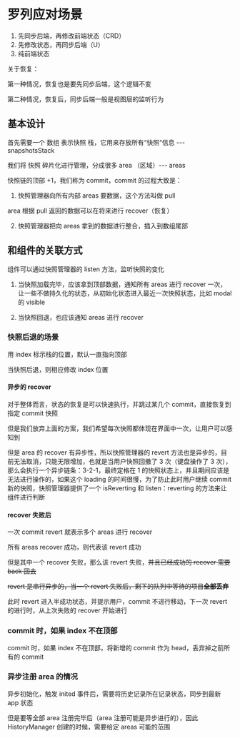 # 罗列应对场景

1. 先同步后端，再修改前端状态（CRD）
2. 先修改状态，再同步后端（U）
3. 纯前端状态

关于恢复：

第一种情况，恢复也是要先同步后端，这个逻辑不变

第二种情况，恢复后，同步后端一般是视图层的监听行为

## 基本设计

首先需要一个 数组 表示快照 栈，它用来存放所有“快照“信息 --- snapshotsStack

我们将 快照 碎片化进行管理，分成很多 area （区域）--- areas

快照链的顶部 +1，我们称为 commit，commit 的过程大致是：

1. 快照管理器向所有内部 areas 要数据，这个方法叫做 pull

area 根据 pull 返回的数据可以在将来进行 recover（恢复）

2. 快照管理器把向 areas 拿到的数据进行整合，插入到数组尾部

## 和组件的关联方式

组件可以通过快照管理器的 listen 方法，监听快照的变化

1. 当快照加载完毕，应该拿到顶部数据，通知所有 areas 进行 recover 一次，让一些不做持久化的状态，从初始化状态进入最近一次快照状态，比如 modal 的 visible

2. 当快照回退，也应该通知 areas 进行 recover

### 快照后退的场景

用 index 标示栈的位置，默认一直指向顶部

当快照后退，则相应修改 index 位置

#### 异步的 recover

对于整体而言，状态的恢复是可以快速执行，并跳过某几个 commit，直接恢复到指定 commit 快照

但是我们放弃上面的方案，我们希望每次快照都体现在界面中一次，让用户可以感知到

但是 area 的 recover 有异步性，所以快照管理器的 revert 方法也是异步的，目前无法取消，只能无限增加，也就是当用户快照回撤了 3 次（键盘操作了 3 次），那么会执行一个异步链条：3-2-1，最终定格在 1 的快照状态上，并且期间应该是无法进行操作的，如果这个 loading 的时间很慢，为了防止此时用户继续 commit 新的快照，快照管理器提供了一个 isReverting 和 listen：reverting 的方法来让组件进行判断

#### recover 失败后

一次 commit revert 就表示多个 areas 进行 recover

所有 areas recover 成功，则代表该 revert 成功

但是其中一个 recover 失败，那么该 revert 失败，~~并且已经成功的 recover 需要 back 回去~~

~~revert 是串行异步的，当一个 revert 失败后，剩下的队列中等待的项目**全部丢弃**~~

此时 revert 进入半成功状态，并提示用户，commit 不进行移动，下一次 revert 的进行时，从上次失败的 recover 开始进行

### commit 时，如果 index 不在顶部

commit 时，如果 index 不在顶部，将新增的 commit 作为 head，丢弃掉之前所有的 commit

### 异步注册 area 的情况

异步初始化，触发 inited 事件后，需要将历史记录所在记录状态，同步到最新 app 状态

但是要等全部 area 注册完毕后（area 注册可能是异步进行的），因此 HistoryManager 创建的时候，需要给定 areas 可能的范围
